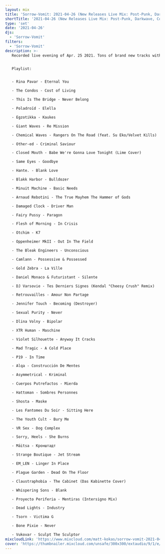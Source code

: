 ```yaml
---
layout: mix
title: 'Sorrow-Vomit: 2021-04-26 (New Releases Live Mix: Post-Punk, Darkwave, Cold, Synth, Goth, EBM...)'
shortTitle: '2021-04-26 (New Releases Live Mix: Post-Punk, Darkwave, Cold, Synth, Goth, EBM...)'
type: 'set'
date: '2021-04-26'
djs:
  - 'Sorrow-Vomit'
filters:
  - 'Sorrow-Vomit'
description: >-
   Recorded live evening of Apr. 25 2021. Tons of brand new tracks with others from recent releases in the genres of Post-Punk, Darkwave, EBM, Coldwave, Minimal Synth, Gothic, Synthpop and related. Also included is the b-side to Whispering Son's "Surface" 7" that doesn't seem to be available anywhere to hear digitally, and my copy arrived in the mail few days back...


   Playlist:


   - Rina Pavar - Eternal You

   - The Condos - Cost of Living

   - This Is The Bridge - Never Belong

   - Poladroïd - Elella

   - Egzotikka - Kaukes

   - Giant Waves - Re Mission

   - Chemical Waves - Rangers On The Road (feat. Su Eko/Velvet Kills)

   - Other-ed - Criminal Saviour

   - Closed Mouth - Babe We're Gonna Love Tonight (Lime Cover)

   - Same Eyes - Goodbye

   - Hante. - Blank Love

   - Blakk Harbor - Bulldozer

   - Minuit Machine - Basic Needs

   - Arnaud Rebotini - The True Mayhem The Hammer of Gods

   - Damaged Clock - Driver Man

   - Fairy Pussy - Paragon

   - Flesh of Morning - In Crisis

   - Otchim - K7

   - Oppenheimer MkII - Out In The Field

   - The Bleak Engineers - Unconscious

   - Camlann - Possessive & Possessed

   - Gold Zebra - La Ville

   - Daniel Monaco & Futuristant - Silente

   - DJ Varsovie - Tes Derniers Signes (Kendal "Cheesy Crush" Remix)

   - Retrouvailles - Amour Non Partage

   - Jennifer Touch - Becoming (Destroyer)

   - Sexual Purity - Never

   - Dlina Volny - Bipolar

   - XTR Human - Maschine

   - Violet Silhouette - Anyway It Cracks

   - Mad Tragic - A Cold Place

   - P19 - In Time

   - Alqa - Construcción De Mentes

   - Asymmetrical - Kriminal

   - Cuerpos Putrefactos - Mierda

   - Hattoman - Sombres Personnes

   - Shosta - Maske

   - Les Fantomes Du Soir - Sitting Here

   - The Youth Cult - Bury Me

   - VR Sex - Dog Complex

   - Sorry, Heels - She Burns

   - Mа́itsa - Кронштадт

   - Strange Boutique - Jet Stream

   - EM_LEN - Linger In Place

   - Plague Garden - Dead On The Floor

   - Claustraphobia - The Cabinet (Das Kabinette Cover)

   - Whispering Sons - Blank

   - Proyecto Periferia - Mentiras (Intersigno Mix)

   - Dead Lights - Industry

   - Tsorn - Victima G

   - Bone Pixie - Never

   - Vukovar - Sculpt The Sculptor
mixcloudLink: 'https://www.mixcloud.com/matt-kokas/sorrow-vomit-2021-04-26-new-releases-live-mix-post-punk-darkwave-cold-synth-goth-ebm'
cover: 'https://thumbnailer.mixcloud.com/unsafe/300x300/extaudio/9/1/e/b/3d7c-6efd-4fe9-ac33-14ce2c6e96db'
---
```

